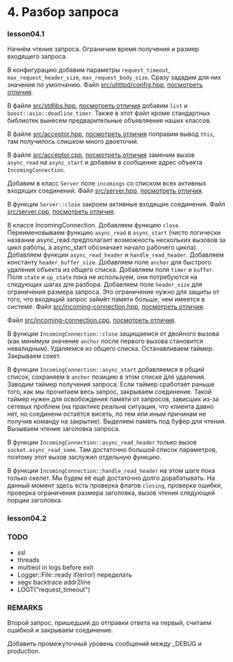# 4. Разбор запроса

### lesson04.1

Начнём чтение запроса. Ограничим время получения и размер входящего запроса.

В конфигурацию добавим параметры `request_timeout`, `max_request_header_size`, `max_request_body_size`. Сразу зададим для них значения по умолчанию.
Файл [src/uhttpd/config.hpp](/../lesson04.1/src/uhttpd/config.hpp), [посмотреть отличия](/../../compare/c041..c041a).

В файле [src/stdlibs.hpp](/../lesson04.1/src/stdlibs.hpp), [посмотреть отличия](/../../compare/c041a..c041b) добавим `list` и `boost::asio::deadline_timer`. Также в этот файл кроме стандартных библиотек вынесем предварительные объявляения наших классов.

В файле [src/acceptor.hpp](/../lesson04.1/src/acceptor.hpp), [посмотреть отличия](/../../compare/c041b..c041c) поправим вывод `this`, там получилось слишком много двоеточий.

В файле [src/acceptor.cpp](/../lesson04.1/src/acceptor.cpp), [посмотреть отличия](/../../compare/c041c..c041d) заменим вызов `async_read` на `async_start` и добавим в сообщение адрес объекта `IncomingConnection`.

Добавим в класс `Server` поле `incomings` со списком всех активных входящих соединений.
Файл [src/server.hpp](/../lesson04.1/src/server.hpp), [посмотреть отличия](/../../compare/c041d..c041e).

В функции `Server::close` закроем активные входящие соединения.
Файл [src/server.cpp](/../lesson04.1/src/server.cpp), [посмотреть отличия](/../../compare/c041e..c041f).

В классе IncomingConnection. Добавляем функцию `close`. Переименовываем функцию `async_read` в `async_start` (чисто логически название async_read предполагает возможность нескольких вызовов за цикл работы, а async_start обозначает начало рабочего цикла). Добавляем функции `async_read_header` и `handle_read_header`. Добавляем константу `header_buffer_size`. Добавляем поле `anchor` для быстрого удаления объекта из общего списка. Добавляем поля `timer` и `buffer`. Поля `state` и `up_state` пока не используем, они потребуются на следующих шагах для разбора. Добавляем поле `header_size` для ограничения размера запроса. Это ограничение нужно для защиты от того, что входящий запрос займёт памяти больше, чем имеется в системе.
Файл [src/incoming-connection.hpp](/../lesson04.1/src/incoming-connection.hpp), [посмотреть отличия](/../../compare/c041f..c041g).

Файл [src/incoming-connection.cpp](/../lesson04.1/src/incoming-connection.cpp), [посмотреть отличия](/../../compare/c041g..c041h).

В функции `IncomingConnection::close` защищаемся от двойного вызова (как минимум значение `anchor` после первого вызова становится невалидным). Удаляемся из общего списка. Останавливаем таймер. Закрываем сокет.

В функции `IncomingConnection::async_start` добавляемся в общий список, сохраняем в `anchor` позицию в этом списке для удаления. Заводим таймер получения запроса. Если таймер сработает раньше того, как мы прочитаем весь запрос, закрываем соединение. Такой таймер нужен для освобождения памяти от запросов, зависших из-за сетевых проблем (на практике реальна ситуация, что клиента давно нет, но соединени остаётся висеть, по тем или иным причинам не получив команду на закрытие). Выделяем память под буфер для чтения. Вызываем чтение заголовка запроса.

В функции `IncomingConnection::async_read_header` только вызов `socket.async_read_some`. Там достаточно большой список параметров, поэтому этот вызов заслужил отдельную функцию.

В функции `IncomingConnection::handle_read_header` на этом шаге пока только скелет. Мы будем её ещё достаточно долго дорабатывать. На данный момент здесь есть проверка флагов `closing`, проверка ошибки, проверка ограничения размера заголовка, вызов чтения следующей порции заголовка.





### lesson04.2

### TODO
* ssl
* threads
* multieol in logs before exit
* Logger::File::ready if(error) переделать
* segv backtrace addr2line
* LOGT("request_timeout")

### REMARKS

Второй запрос, пришедший до отправки ответа на первый, считаем ошибкой и закрываем соединение.

Добавить промежуточный уровень сообщений между _DEBUG и production.
